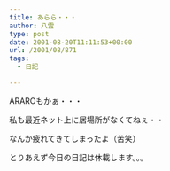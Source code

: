 ```yaml
---
title: あらら・・・
author: 八雲
type: post
date: 2001-08-20T11:11:53+00:00
url: /2001/08/871
tags:
  - 日記

---
```

ARAROもかぁ・・・
  
私も最近ネット上に居場所がなくてねぇ・・

なんか疲れてきてしまったよ（苦笑）
  
とりあえず今日の日記は休載します。。。
